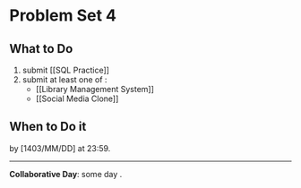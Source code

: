 # Problem Set 4



## What to Do
1. submit [[SQL Practice]]
2. submit at least one of :
	- [[Library Management System]]
	- [[Social Media Clone]]
## When to Do it

by [1403/MM/DD] at 23:59.

---

**Collaborative Day**: some day .

